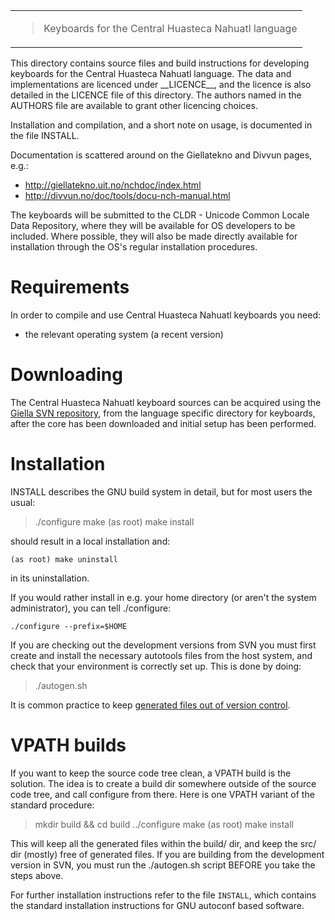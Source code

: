 <table>
<tbody>
<tr class="odd">
<td><blockquote>
<p>Keyboards for the Central Huasteca Nahuatl language</p>
</blockquote></td>
</tr>
</tbody>
</table>

This directory contains source files and build instructions for
developing keyboards for the Central Huasteca Nahuatl language. The data
and implementations are licenced under \_\_LICENCE\_\_, and the licence
is also detailed in the LICENCE file of this directory. The authors
named in the AUTHORS file are available to grant other licencing
choices.

Installation and compilation, and a short note on usage, is documented
in the file INSTALL.

Documentation is scattered around on the Giellatekno and Divvun pages,
e.g.:

-   <http://giellatekno.uit.no/nchdoc/index.html>
-   <http://divvun.no/doc/tools/docu-nch-manual.html>

The keyboards will be submitted to the CLDR - Unicode Common Locale Data
Repository, where they will be available for OS developers to be
included. Where possible, they will also be made directly available for
installation through the OS's regular installation procedures.

# Requirements

In order to compile and use Central Huasteca Nahuatl keyboards you need:

-   the relevant operating system (a recent version)

# Downloading

The Central Huasteca Nahuatl keyboard sources can be acquired using the
[Giella SVN repository](http://divvun.no/doc/infra/anonymous-svn.html),
from the language specific directory for keyboards, after the core has
been downloaded and initial setup has been performed.

# Installation

INSTALL describes the GNU build system in detail, but for most users the
usual:

> ./configure make (as root) make install

should result in a local installation and:

    (as root) make uninstall

in its uninstallation.

If you would rather install in e.g. your home directory (or aren't the
system administrator), you can tell ./configure:

    ./configure --prefix=$HOME

If you are checking out the development versions from SVN you must first
create and install the necessary autotools files from the host system,
and check that your environment is correctly set up. This is done by
doing:

> ./autogen.sh

It is common practice to keep [generated files out of version
control](http://www.gnu.org/software/automake/manual/automake.html#CVS).

# VPATH builds

If you want to keep the source code tree clean, a VPATH build is the
solution. The idea is to create a build dir somewhere outside of the
source code tree, and call <span class="title-ref">configure</span> from
there. Here is one VPATH variant of the standard procedure:

> mkdir build && cd build ../configure make (as root) make install

This will keep all the generated files within the build/ dir, and keep
the src/ dir (mostly) free of generated files. If you are building from
the development version in SVN, you must run the ./autogen.sh script
BEFORE you take the steps above.

For further installation instructions refer to the file `INSTALL`, which
contains the standard installation instructions for GNU autoconf based
software.

